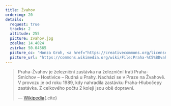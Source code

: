 ```yaml
---
title: Žvahov
ordering: 20
details:
  request: true
  tracks: 2
  altitude: 255
  picture: zvahov.jpg
  zdelka: 14.4024
  zsirka: 50.04565
  picture_cc: 'Honza Groh, <a href="https://creativecommons.org/licenses/by-sa/3.0">CC BY-SA 3.0</a>'
  picture_url: "https://commons.wikimedia.org/wiki/File:Praha-%C5%BDvahov,_p%C5%99%C3%ADst%C5%99e%C5%A1ek.jpg"
---
```


> Praha-Žvahov je železniční zastávka na železniční trati Praha-Smíchov – Hostivice – Rudná u Prahy.
> Nachází se v Praze na Žvahově.
> V provozu je od roku 1989, kdy nahradila zastávku Praha-Hlubočepy zastávka.
> Z celkového počtu 2 kolejí jsou obě dopravní.
>
> — [Wikipedia](https://cs.wikipedia.org/wiki/Praha-%C5%BDvahov_(%C5%BEelezni%C4%8Dn%C3%AD_zast%C3%A1vka)){.cite}
